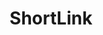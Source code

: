 ---
title: ShortLink
presentation : ShortLink est une application qui permet de reduire les URLs
goals : Créer une application qui permet de réduire les URLs.
go : https://shortlink.dlsn.fr
image_home : /assets/images/Screenshot-Shortlink.png
image : https://shortlink.dlsn.fr/Capture.PNG
technologies : 
    - vuejs
    - nodejs
    - reCaptcha
    - bootstrap
    - mysql
badges :
    - Terminé | red
    - Creation | brown
    - App web | purple
---